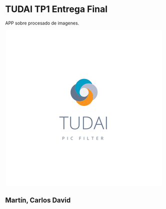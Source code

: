 # TUDAI TP1 Entrega Final

APP sobre procesado de imagenes.

<p align="center">
  <img width="500" height="500" src="https://github.com/DavidRnR/unicen-visualizacion/blob/master/TP1/EntregaFinal/img/TudaiPicFilter.png">
</p>

## Martín, Carlos David
